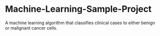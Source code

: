 # Machine-Learning-Sample-Project
A machine learning algorithm that classifies clinical cases to either benign or malignant cancer cells.
